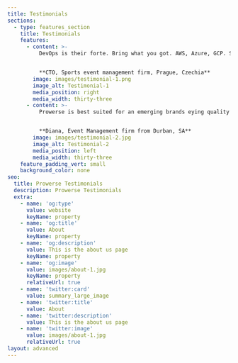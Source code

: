 ```yaml
---
title: Testimonials
sections:
  - type: features_section
    title: Testimonials
    features:
      - content: >-
          DevOps is their forte. Bring what you got. AWS, Azure, GCP. Strong technical acumen. In other terms, it's like a tennis player with qualities of Fed, Rafa and Novak.


          **CTO, Sports event management firm, Prague, Czechia**
        image: images/testimonial-1.png
        image_alt: Testimonial-1
        media_position: right
        media_width: thirty-three
      - content: >-
          Prowerse is best suited for an emerging brands eying quality deliveries at optimum costs. Glad we found them. Can't speak higher of any other brand.


          **Diana, Event Management firm from Durban, SA**
        image: images/testimonial-2.jpg
        image_alt: Testimonial-2
        media_position: left
        media_width: thirty-three
    feature_padding_vert: small
    background_color: none
seo:
  title: Prowerse Testimonials
  description: Prowerse Testimonials
  extra:
    - name: 'og:type'
      value: website
      keyName: property
    - name: 'og:title'
      value: About
      keyName: property
    - name: 'og:description'
      value: This is the about us page
      keyName: property
    - name: 'og:image'
      value: images/about-1.jpg
      keyName: property
      relativeUrl: true
    - name: 'twitter:card'
      value: summary_large_image
    - name: 'twitter:title'
      value: About
    - name: 'twitter:description'
      value: This is the about us page
    - name: 'twitter:image'
      value: images/about-1.jpg
      relativeUrl: true
layout: advanced
---
```

